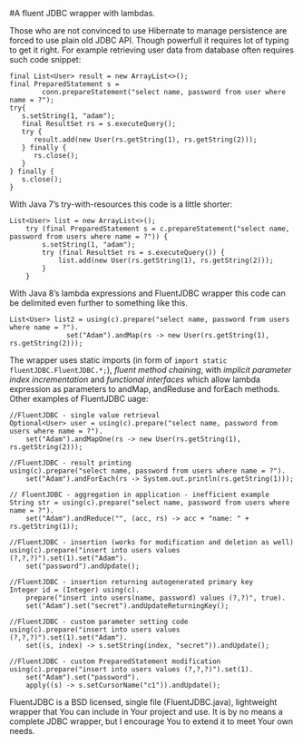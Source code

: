 #A fluent JDBC wrapper with lambdas.

Those who are not convinced to use Hibernate to manage persistence are forced to use plain old JDBC API. Though powerfull it requires lot of typing to get it right. For example retrieving user data from database often requires such code snippet:
```
final List<User> result = new ArrayList<>();
final PreparedStatement s = 
        conn.prepareStatement("select name, password from user where name = ?");
try{
   s.setString(1, "adam");
   final ResultSet rs = s.executeQuery();
   try {
      result.add(new User(rs.getString(1), rs.getString(2)));
   } finally {
      rs.close();
   }
} finally {
   s.close();
}
```
With Java 7’s try-with-resources this code is a little shorter:
```
List<User> list = new ArrayList<>();
    try (final PreparedStatement s = c.prepareStatement("select name, password from users where name = ?")) {
        s.setString(1, "adam");
        try (final ResultSet rs = s.executeQuery()) {
            list.add(new User(rs.getString(1), rs.getString(2)));
        }
    }
```
With Java 8’s lambda expressions and FluentJDBC wrapper this code can be delimited even further to something like this.
```
List<User> list2 = using(c).prepare("select name, password from users where name = ?").
              set("Adam").andMap(rs -> new User(rs.getString(1), rs.getString(2)));
```
The wrapper uses static imports (in form of `import static fluentJDBC.FluentJDBC.*;`), *fluent method chaining*,  with *implicit parameter index incrementation* and *functional interfaces* which allow lambda expression as parameters to andMap, andReduse and forEach methods.
Other examples of FluentJDBC uage:
```
//FluentJDBC - single value retrieval
Optional<User> user = using(c).prepare("select name, password from users where name = ?").
	set("Adam").andMapOne(rs -> new User(rs.getString(1), rs.getString(2)));

//FluentJDBC - result printing
using(c).prepare("select name, password from users where name = ?").
	set("Adam").andForEach(rs -> System.out.println(rs.getString(1)));

// FluentJDBC - aggregation in application - inefficient example
String str = using(c).prepare("select name, password from users where name = ?").
	set("Adam").andReduce("", (acc, rs) -> acc + "name: " + rs.getString(1));

//FluentJDBC - insertion (works for modification and deletion as well)
using(c).prepare("insert into users values (?,?,?)").set(1).set("Adam").
	set("password").andUpdate();

//FluentJDBC - insertion returning autogenerated primary key
Integer id = (Integer) using(c).
	prepare("insert into users(name, password) values (?,?)", true).
	set("Adam").set("secret").andUpdateReturningKey();

//FluentJDBC - custom parameter setting code
using(c).prepare("insert into users values (?,?,?)").set(1).set("Adam").
	set((s, index) -> s.setString(index, "secret")).andUpdate();

//FluentJDBC - custom PreparedStatement modification
using(c).prepare("insert into users values (?,?,?)").set(1).
	set("Adam").set("password").
	apply((s) -> s.setCursorName("c1")).andUpdate();
```
FluentJDBC is a BSD licensed, single file (FluentJDBC.java), lightweight wrapper that You can include in Your project and use. It is by no means a complete JDBC wrapper, but I encourage You to extend it to meet Your own needs.

